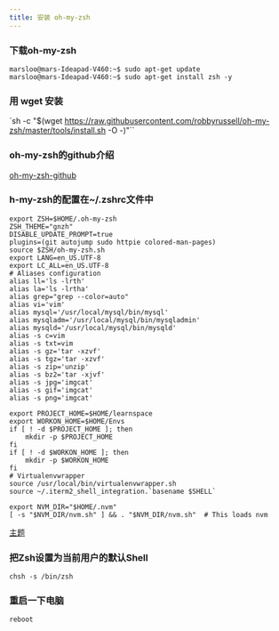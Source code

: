 ```yaml
---
title: 安装 oh-my-zsh
---
```

### 下载oh-my-zsh

```
marsloo@mars-Ideapad-V460:~$ sudo apt-get update
marsloo@mars-Ideapad-V460:~$ sudo apt-get install zsh -y
```

### 用 wget 安装

`sh -c "$(wget https://raw.githubusercontent.com/robbyrussell/oh-my-zsh/master/tools/install.sh -O -)"``

### oh-my-zsh的github介绍

[oh-my-zsh-github](https://github.com/robbyrussell/oh-my-zsh/wiki)

### h-my-zsh的配置在~/.zshrc文件中

```
export ZSH=$HOME/.oh-my-zsh
ZSH_THEME="gnzh"
DISABLE_UPDATE_PROMPT=true
plugins=(git autojump sudo httpie colored-man-pages)
source $ZSH/oh-my-zsh.sh
export LANG=en_US.UTF-8
export LC_ALL=en_US.UTF-8
# Aliases configuration
alias ll='ls -lrth'
alias la='ls -lrtha'
alias grep="grep --color=auto"
alias vi='vim'
alias mysql='/usr/local/mysql/bin/mysql'
alias mysqladm='/usr/local/mysql/bin/mysqladmin'
alias mysqld='/usr/local/mysql/bin/mysqld'
alias -s c=vim
alias -s txt=vim
alias -s gz='tar -xzvf'
alias -s tgz='tar -xzvf'
alias -s zip='unzip'
alias -s bz2='tar -xjvf'
alias -s jpg='imgcat'
alias -s gif='imgcat'
alias -s png='imgcat'

export PROJECT_HOME=$HOME/learnspace
export WORKON_HOME=$HOME/Envs
if [ ! -d $PROJECT_HOME ]; then
    mkdir -p $PROJECT_HOME
fi
if [ ! -d $WORKON_HOME ]; then
    mkdir -p $WORKON_HOME
fi
# Virtualenvwrapper
source /usr/local/bin/virtualenvwrapper.sh
source ~/.iterm2_shell_integration.`basename $SHELL`

export NVM_DIR="$HOME/.nvm"
[ -s "$NVM_DIR/nvm.sh" ] && . "$NVM_DIR/nvm.sh"  # This loads nvm
```

[主题](https://github.com/robbyrussell/oh-my-zsh/wiki/themes)

### 把Zsh设置为当前用户的默认Shell

`chsh -s /bin/zsh`

### 重启一下电脑

`reboot`

